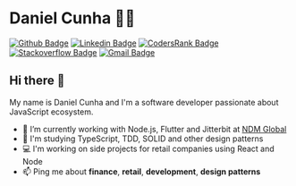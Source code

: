 # Daniel Cunha :man_technologist:

[![Github Badge](https://img.shields.io/badge/-Github-000?style=flat-square&logo=Github&logoColor=white&link=https://github.com/danielccunha)](https://github.com/danielccunha)
[![Linkedin Badge](https://img.shields.io/badge/-LinkedIn-blue?style=flat-square&logo=Linkedin&logoColor=white&link=https://www.linkedin.com/in/daniel-cunha-53053816b/)](https://www.linkedin.com/in/daniel-cunha-53053816b/)
[![CodersRank Badge](https://img.shields.io/badge/-CodersRank-71a0a8?style=flat-square&logo=CodersRank&logoColor=white&link=https://profile.codersrank.io/user/danielccunha)](https://profile.codersrank.io/user/danielccunha)
[![Stackoverflow Badge](https://img.shields.io/badge/-Stackoverflow-4CA143?style=flat-square&logo=Stackoverflow&logoColor=white&link=https://stackoverflow.com/users/9883187/daniel-cunha)](https://stackoverflow.com/users/9883187/daniel-cunha)
[![Gmail Badge](https://img.shields.io/badge/-Gmail-c14438?style=flat-square&logo=Gmail&logoColor=white&link=mailto:danielcunha54@gmail.com)](mailto:danielcunha54@gmail.com)

## Hi there :wave:

My name is Daniel Cunha and I'm a software developer passionate about JavaScript ecosystem.

- :rocket: I’m currently working with Node.js, Flutter and Jitterbit at [NDM Global][company]
- :seedling: I'm studying TypeScript, TDD, SOLID and other design patterns
- :computer: I'm working on side projects for retail companies using React and Node
- :mailbox: Ping me about **finance**, **retail**, **development**, **design patterns**

[company]: https://www.ndmglobal.com/
